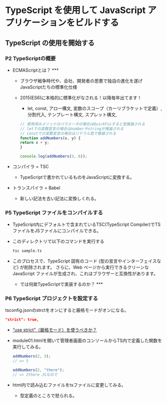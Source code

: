 # TypeScript を使用して JavaScript アプリケーションをビルドする

## TypeScript の使用を開始する

### P2 TypeScriptの概要

- ECMAScriptとは？ ***
  - ブラウザ戦争時代や、会社、開発者の思悪で独自の進化を遂げJavaScriptたちの標準化仕様
  - 2015(ES6)に本格的に標準化がなされる！以降毎年出てます！
    - let, const, アロー構文, 変数のスコープ（カーリブラケットで定義）, 分割代入, テンプレート構文, スプレット構文,

    ``` ts
    // 使用済みメソッドのパラメータの場合はQuickFixすると型推論される
    // letでの変数宣言の場合はnumberやstringが推論される
    // constでの変数宣言の場合はリテラル型で推論される
    function addNumbers(x, y) {
    return x + y;
    }

    console.log(addNumbers(3, 6));
    ```

- コンパイラ = TSC
  - TypeScriptで書かれているものをJavaScriptに変換する。
- トランスパイラ = Babel
  - 新しい記法を古い記法に変換しくれる。

### P5 TypeScript ファイルをコンパイルする

- TypeScript内にデフォルトで含まれているTSC(TypeScript Compiler)でTSファイルをJSファイルにコンパイルできる。

- このディレクトリで以下のコマンドを実行する

    ``` bash
    tsc sample.ts
    ```

- このプロセスで、TypeScript 固有のコード (型の宣言やインターフェイスなど) が削除されます。 さらに、Web ページから実行できるクリーンな JavaScript ファイルが生成され、これはブラウザーと互換性があります。
  - では何故TypeScriptで実装するのか？ ***

### P6 TypeScript プロジェクトを設定する

tsconfig.jsonのstrctをオンにすると厳格モードがオンになる。

``` json
"strict": true, 
```

- [“use strict”（厳格モード）を使うべきか？](https://analogic.jp/use-strict/)

- module01.htmlを開いて管理者画面のコンソールからTS内で定義した関数を実行してみる。

    ``` js
    addNumbers(2, 3);
    // => 5

    addNumbers(2, "there");
    // => 2there JSなので
    ```

- html内で読み込むファイルをtsファイルに変更してみる。
  - 型定義のところで怒られる。
